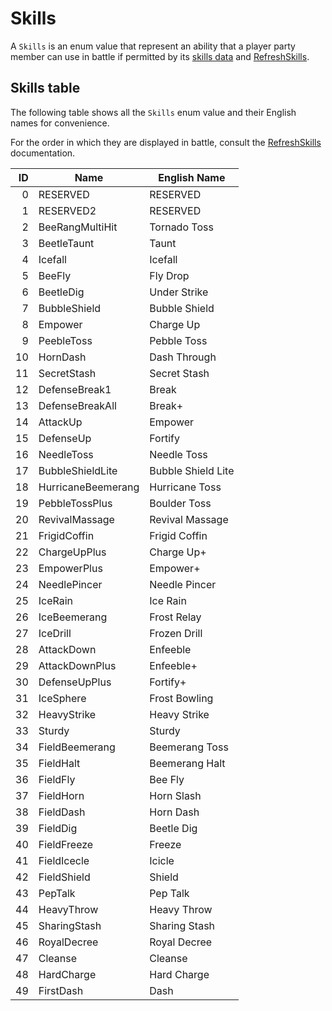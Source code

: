 # Skills
A `Skills` is an enum value that represent an ability that a player party member can use in battle if permitted by its [skills data](../TextAsset%20Data/Skills%20data.md) and [RefreshSkills](../Battle%20system/RefreshSkills.md).

## Skills table
The following table shows all the `Skills` enum value and their English names for convenience.

For the order in which they are displayed in battle, consult the [RefreshSkills](../Battle%20system/RefreshSkills.md) documentation.

|ID|Name|English Name|
|-:|----|------------|
|0|RESERVED|RESERVED|
|1|RESERVED2|RESERVED|
|2|BeeRangMultiHit|Tornado Toss|
|3|BeetleTaunt|Taunt|
|4|Icefall|Icefall|
|5|BeeFly|Fly Drop|
|6|BeetleDig|Under Strike|
|7|BubbleShield|Bubble Shield|
|8|Empower|Charge Up|
|9|PeebleToss|Pebble Toss|
|10|HornDash|Dash Through|
|11|SecretStash|Secret Stash|
|12|DefenseBreak1|Break|
|13|DefenseBreakAll|Break+|
|14|AttackUp|Empower|
|15|DefenseUp|Fortify|
|16|NeedleToss|Needle Toss|
|17|BubbleShieldLite|Bubble Shield Lite|
|18|HurricaneBeemerang|Hurricane Toss|
|19|PebbleTossPlus|Boulder Toss|
|20|RevivalMassage|Revival Massage|
|21|FrigidCoffin|Frigid Coffin|
|22|ChargeUpPlus|Charge Up+|
|23|EmpowerPlus|Empower+|
|24|NeedlePincer|Needle Pincer|
|25|IceRain|Ice Rain|
|26|IceBeemerang|Frost Relay|
|27|IceDrill|Frozen Drill|
|28|AttackDown|Enfeeble|
|29|AttackDownPlus|Enfeeble+|
|30|DefenseUpPlus|Fortify+|
|31|IceSphere|Frost Bowling|
|32|HeavyStrike|Heavy Strike|
|33|Sturdy|Sturdy|
|34|FieldBeemerang|Beemerang Toss|
|35|FieldHalt|Beemerang Halt|
|36|FieldFly|Bee Fly|
|37|FieldHorn|Horn Slash|
|38|FieldDash|Horn Dash|
|39|FieldDig|Beetle Dig|
|40|FieldFreeze|Freeze|
|41|FieldIcecle|Icicle|
|42|FieldShield|Shield|
|43|PepTalk|Pep Talk|
|44|HeavyThrow|Heavy Throw|
|45|SharingStash|Sharing Stash|
|46|RoyalDecree|Royal Decree|
|47|Cleanse|Cleanse|
|48|HardCharge|Hard Charge|
|49|FirstDash|Dash|